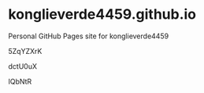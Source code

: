 # konglieverde4459.github.io
Personal GitHub Pages site for konglieverde4459




































5ZqYZXrK


dctU0uX

IQbNtR
